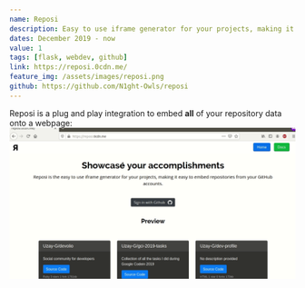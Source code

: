 ```yaml
---
name: Reposi
description: Easy to use iframe generator for your projects, making it easy to embed repositories from your GitHub accounts.
dates: December 2019 - now
value: 1
tags: [flask, webdev, github]
link: https://reposi.0cdn.me/
feature_img: /assets/images/reposi.png
github: https://github.com/N1ght-Owls/reposi
---
```


Reposi is a plug and play integration to embed **all** of your repository data onto a webpage:
<br>
<img alt="reposi demo" src="/assets/images/reposi.gif">
